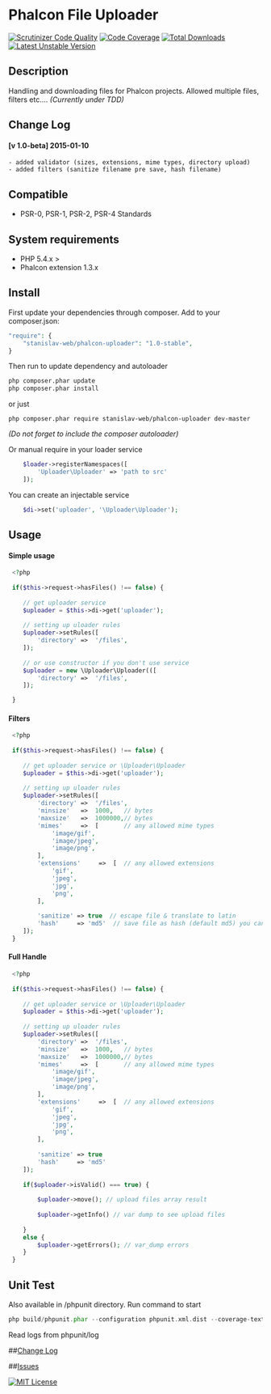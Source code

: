 # Phalcon File Uploader

[![Scrutinizer Code Quality](https://scrutinizer-ci.com/g/stanislav-web/phalcon-uploader/badges/quality-score.png?b=master)](https://scrutinizer-ci.com/g/stanislav-web/phalcon-uploader/?branch=master) [![Code Coverage](https://scrutinizer-ci.com/g/stanislav-web/phalcon-uploader/badges/coverage.png?b=master)](https://scrutinizer-ci.com/g/stanislav-web/phalcon-uploader/?branch=master) [![Total Downloads](https://poser.pugx.org/stanislav-web/phalcon-uploader/downloads.svg)](https://packagist.org/packages/stanislav-web/phalcon-uploader) [![Latest Unstable Version](https://poser.pugx.org/stanislav-web/phalcon-uploader/v/unstable.svg)](https://packagist.org/packages/stanislav-web/phalcon-uploader)

## Description
Handling and downloading files for Phalcon projects. Allowed multiple files, filters etc.... _(Currently under TDD)_

## Change Log 

#### [v 1.0-beta] 2015-01-10
    - added validator (sizes, extensions, mime types, directory upload)
    - added filters (sanitize filename pre save, hash filename)

## Compatible
- PSR-0, PSR-1, PSR-2, PSR-4 Standards

## System requirements
- PHP 5.4.x >
- Phalcon extension 1.3.x

## Install
First update your dependencies through composer. Add to your composer.json:
```php
"require": {
    "stanislav-web/phalcon-uploader": "1.0-stable",
}
```
Then run to update dependency and autoloader 
```python
php composer.phar update
php composer.phar install
```
or just
```
php composer.phar require stanislav-web/phalcon-uploader dev-master 
```
_(Do not forget to include the composer autoloader)_

Or manual require in your loader service
```php
    $loader->registerNamespaces([
        'Uploader\Uploader' => 'path to src'
    ]);
```
You can create an injectable service
```php
    $di->set('uploader', '\Uploader\Uploader');
```
## Usage

#### Simple usage

```php
 <?php
 
 if($this->request->hasFiles() !== false) {
    
    // get uploader service
    $uploader = $this->di->get('uploader');
    
    // setting up uloader rules
    $uploader->setRules([
        'directory' =>  '/files',
    ]);
    
    // or use constructor if you don't use service
    $uploader = new \Uploader\Uploader(([
        'directory' =>  '/files',
    ]);

 }
```

#### Filters

```php
 <?php
 
 if($this->request->hasFiles() !== false) {
    
    // get uploader service or \Uploader\Uploader
    $uploader = $this->di->get('uploader');
    
    // setting up uloader rules
    $uploader->setRules([
        'directory' =>  '/files',
        'minsize'   =>  1000,   // bytes
        'maxsize'   =>  1000000,// bytes
        'mimes'     =>  [       // any allowed mime types
            'image/gif',
            'image/jpeg',
            'image/png',
        ],
        'extensions'     =>  [  // any allowed extensions
            'gif',
            'jpeg',
            'jpg',
            'png',
        ],  
          
        'sanitize' => true  // escape file & translate to latin  
        'hash'     => 'md5'  // save file as hash (default md5) you can use ANY function to handle filename
    ]);
 }
```

#### Full Handle

```php
 <?php
 
 if($this->request->hasFiles() !== false) {
    
    // get uploader service or \Uploader\Uploader
    $uploader = $this->di->get('uploader');
    
    // setting up uloader rules
    $uploader->setRules([
        'directory' =>  '/files',
        'minsize'   =>  1000,   // bytes
        'maxsize'   =>  1000000,// bytes
        'mimes'     =>  [       // any allowed mime types
            'image/gif',
            'image/jpeg',
            'image/png',
        ],
        'extensions'     =>  [  // any allowed extensions
            'gif',
            'jpeg',
            'jpg',
            'png',
        ],  
          
        'sanitize' => true
        'hash'     => 'md5'
    ]);
    
    if($uploader->isValid() === true) {
    
        $uploader->move(); // upload files array result
        
        $uploader->getInfo() // var dump to see upload files
    
    }
    else {
        $uploader->getErrors(); // var_dump errors
    }
 }
```

## Unit Test
Also available in /phpunit directory. Run command to start
```php
php build/phpunit.phar --configuration phpunit.xml.dist --coverage-text
```

Read logs from phpunit/log

##[Change Log](https://github.com/stanislav-web/phalcon-uploader/blob/master/CHANGELOG.md "Change Log")

##[Issues](https://github.com/stanislav-web/phalcon-uploader/issues "Issues")

[![MIT License](https://poser.pugx.org/stanislav-web/phalcon-uploader/license.svg)](https://packagist.org/packages/stanislav-web/phalcon-searcher)

